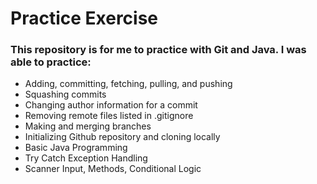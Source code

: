 <h1>Practice Exercise</h1>
  <h3>This repository is for me to practice with Git and Java. I was able to practice: </h3>
<ul>
  <li>Adding, committing, fetching, pulling, and pushing</li>
  <li>Squashing commits</li>
  <li>Changing author information for a commit</li>
  <li>Removing remote files listed in .gitignore</li>
  <li>Making and merging branches</li>
  <li>Initializing Github repository and cloning locally</li>
  <li>Basic Java Programming</li>
  <li>Try Catch Exception Handling</li>
  <li>Scanner Input, Methods, Conditional Logic</li>
</ul>
